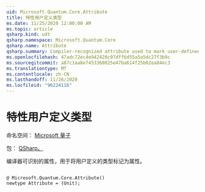 ```yaml
---
uid: Microsoft.Quantum.Core.Attribute
title: 特性用户定义类型
ms.date: 11/25/2020 12:00:00 AM
ms.topic: article
qsharp.kind: udt
qsharp.namespace: Microsoft.Quantum.Core
qsharp.name: Attribute
qsharp.summary: Compiler-recognized attribute used to mark user-defined types as attributes.
ms.openlocfilehash: 47adc72ec4e942420c97dff6d55a5a5dc27f3b9c
ms.sourcegitcommit: a87c1aa8e7453360025e47ba614f25b02ea84ec3
ms.translationtype: MT
ms.contentlocale: zh-CN
ms.lasthandoff: 11/26/2020
ms.locfileid: "96224116"
---
```

# <a name="attribute-user-defined-type"></a>特性用户定义类型

命名空间： [Microsoft 量子](xref:Microsoft.Quantum.Core)

包： [QSharp。](https://nuget.org/packages/Microsoft.Quantum.QSharp.Core)


编译器可识别的属性，用于将用户定义的类型标记为属性。

```qsharp

@ Microsoft.Quantum.Core.Attribute()
newtype Attribute = (Unit);
```

